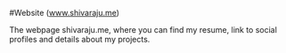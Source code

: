 #Website (www.shivaraju.me)

The webpage shivaraju.me, where you can find my resume, link to social profiles and details about my projects.
